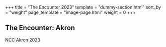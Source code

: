 +++
title = "The Encounter 2023"
template = "dummy-section.html"
sort_by = "weight"
page_template = "image-page.html"
weight = 0
+++
## The Encounter: Akron
NCC Akron 2023

